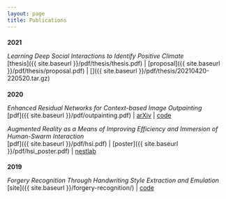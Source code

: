 ```yaml
---
layout: page
title: Publications
---
```


<h4 style="margin-block-end: 0;">2021</h4>

*Learning Deep Social Interactions to Identify Positive Climate*  
[thesis]({{ site.baseurl }}/pdf/thesis/thesis.pdf) \| [proposal]({{ site.baseurl }}/pdf/thesis/proposal.pdf) \| []({{ site.baseurl }}/pdf/thesis/20210420-220520.tar.gz)  

<h4 style="margin-block-end: 0;">2020</h4>

*Enhanced Residual Networks for Context-based Image Outpainting*  
[pdf]({{ site.baseurl }}/pdf/outpainting.pdf) \| [arXiv](https://arxiv.org/abs/2005.06723) \| [code](https://github.com/etarthur/Outpainting)  

*Augmented Reality as a Means of Improving Efficiency and Immersion of Human-Swarm Interaction*  
[pdf]({{ site.baseurl }}/pdf/hsi.pdf) \| [poster]({{ site.baseurl }}/pdf/hsi_poster.pdf) \| [nestlab](https://nestlab.net/doku.php)  

<h4 style="margin-block-end: 0.25em;">2019</h4>

*Forgery Recognition Through Handwriting Style Extraction and Emulation*  
[site]({{ site.baseurl }}/forgery-recognition/) \| [code](https://github.com/pgardias/forgery-recognition)  
